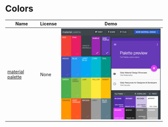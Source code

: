 Colors
=======
Name | License | Demo
--- | --- | ---
[material palette](http://www.materialpalette.com/deep-purple/purple) | None | <img src="/images/Material Palette.png" width="100%">
